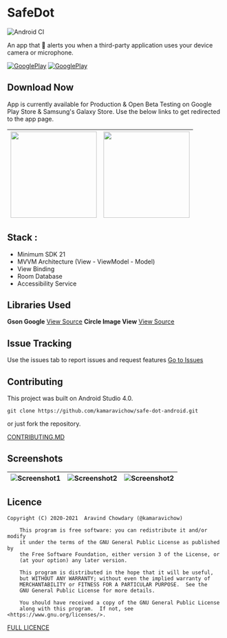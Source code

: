 # SafeDot
![Android CI](https://github.com/kamaravichow/safe-dot-android/workflows/Android%20CI/badge.svg)

An app that 🔔 alerts you when a third-party application uses your device camera or microphone.


[![GooglePlay](https://img.shields.io/badge/Play%20Store-4.1K-blueviolet?style=for-the-badge&logo=appveyor)](https://play.google.com/store/apps/details?id=com.aravi.dot)
[![GooglePlay](https://img.shields.io/badge/Galaxy%20Store-1.1K-ff69b4?style=for-the-badge&logo=appveyor)](https://galaxy.store/dotsafe)


## Download Now
App is currently available for Production & Open Beta Testing on Google Play Store & Samsung's Galaxy Store. Use the below links to get redirected to the app page.

|[<img src="https://github.com/kamaravichow/safe-dot-android/raw/master/docs/google-play-badge.png" width="200">](https://play.google.com/store/apps/details?id=com.aravi.dotpro)| [<img src="https://github.com/kamaravichow/safe-dot-android/raw/master/docs/galaxy-store-badge.png" width="200">](https://galaxy.store/dotsafe)|
|---|---|


## Stack :
- Minimum SDK 21
- MVVM Architecture (View - ViewModel - Model)
- View Binding
- Room Database
- Accessibility Service

## Libraries Used

**Gson Google** [View Source](https://github.com/google/gson)
**Circle Image View** [View Source](https://github.com/hdodenhof/CircleImageView)

## Issue Tracking

Use the issues tab to report issues and request features 
[Go to Issues](https://github.com/kamaravichow/safe-dot-android/issues)

## Contributing

This project was built on Android Studio 4.0.

```
git clone https://github.com/kamaravichow/safe-dot-android.git
```

or just fork the repository.

[CONTRIBUTING.MD](https://github.com/kamaravichow/safe-dot-android/blob/master/CONTRIBUTING.md)

## Screenshots 
|![Screenshot1](https://github.com/kamaravichow/safe-dot-android/raw/master/docs/screenshot1.png)|![Screenshot2](https://github.com/kamaravichow/safe-dot-android/raw/master/docs/screenshot2.png)|![Screenshot2](https://github.com/kamaravichow/safe-dot-android/raw/master/docs/screenshot3.png)|
|---|---|---|



## Licence

```
Copyright (C) 2020-2021  Aravind Chowdary (@kamaravichow)

    This program is free software: you can redistribute it and/or modify
    it under the terms of the GNU General Public License as published by
    the Free Software Foundation, either version 3 of the License, or
    (at your option) any later version.

    This program is distributed in the hope that it will be useful,
    but WITHOUT ANY WARRANTY; without even the implied warranty of
    MERCHANTABILITY or FITNESS FOR A PARTICULAR PURPOSE.  See the
    GNU General Public License for more details.

    You should have received a copy of the GNU General Public License
    along with this program.  If not, see <https://www.gnu.org/licenses/>.

```
[FULL LICENCE](https://github.com/kamaravichow/safe-dot-android/blob/master/LICENSE)
